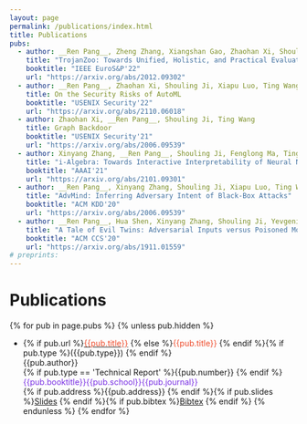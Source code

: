 ```yaml
---
layout: page
permalink: /publications/index.html
title: Publications
pubs:
  - author: __Ren Pang__, Zheng Zhang, Xiangshan Gao, Zhaohan Xi, Shouling Ji, Cheng Peng, Ting Wang
    title: "TrojanZoo: Towards Unified, Holistic, and Practical Evaluation of Neural Backdoors"
    booktitle: "IEEE EuroS&P'22"
    url: "https://arxiv.org/abs/2012.09302"
  - author: __Ren Pang__, Zhaohan Xi, Shouling Ji, Xiapu Luo, Ting Wang
    title: On the Security Risks of AutoML
    booktitle: "USENIX Security'22"
    url: "https://arxiv.org/abs/2110.06018"
  - author: Zhaohan Xi, __Ren Pang__, Shouling Ji, Ting Wang
    title: Graph Backdoor
    booktitle: "USENIX Security'21"
    url: "https://arxiv.org/abs/2006.09539"
  - author: Xinyang Zhang, __Ren Pang__, Shouling Ji, Fenglong Ma, Ting Wang
    title: "i-Algebra: Towards Interactive Interpretability of Neural Nets"
    booktitle: "AAAI'21"
    url: "https://arxiv.org/abs/2101.09301"
  - author: __Ren Pang__, Xinyang Zhang, Shouling Ji, Xiapu Luo, Ting Wang
    title: "AdvMind: Inferring Adversary Intent of Black-Box Attacks"
    booktitle: "ACM KDD'20"
    url: "https://arxiv.org/abs/2006.09539"
  - author: __Ren Pang__, Hua Shen, Xinyang Zhang, Shouling Ji, Yevgeniy Vorobeychik, Xiapu Luo, Alex Liu, Ting Wang
    title: "A Tale of Evil Twins: Adversarial Inputs versus Poisoned Models"
    booktitle: "ACM CCS'20"
    url: "https://arxiv.org/abs/1911.01559"
# preprints:
---
```


# Publications

{% for pub in page.pubs %}
{% unless pub.hidden %}
  - {% if pub.url %}<a href="{{pub.url}}"><span style="color:#ee4c2c">{{pub.title}}</span></a>
    {% else %}<span style="color:#ee4c2c">{{pub.title}}</span>
    {% endif %}{% if pub.type %}({{pub.type}})
    {% endif %}<br>
    {{pub.author}}<br>
    {% if pub.type == 'Technical Report' %}{{pub.number}}
    {% endif %}<span style="color:#792fe4">{{pub.booktitle}}{{pub.school}}{{pub.journal}}<br></span>
    {% if pub.address %}{{pub.address}}
    {% endif %}{% if pub.slides %}[Slides]({{pub.slides}})
    {% endif %}{% if pub.bibtex %}[Bibtex]({{pub.bibtex}})
    {% endif %}
{% endunless %}
{% endfor %}

<!-- 
# Preprints

{% for preprint in page.preprints %}
{% unless preprint.hidden %}
  - {% if preprint.url %}<a href="{{preprint.url}}"><span style="color:#ee4c2c">{{preprint.title}}</span></a>
    {% else %}<span style="color:#ee4c2c">{{preprint.title}}</span>
    {% endif %}{% if preprint.type %}({{preprint.type}})
    {% endif %}<br>
    {{preprint.author}}<br>
    {% if preprint.type == 'Technical Report' %}{{preprint.number}}
    {% endif %}<span style="color:#792fe4">{{preprint.booktitle}}{{preprint.school}}{{preprint.journal}}<br></span>
    {% if preprint.address %}{{preprint.address}}
    {% endif %}{% if preprint.slides %}[Slides]({{preprint.slides}})
    {% endif %}{% if preprint.bibtex %}[Bibtex]({{preprint.bibtex}})
    {% endif %}
{% endunless %}
{% endfor %} -->
